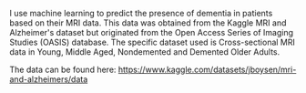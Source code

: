 I use machine learning to predict the presence of dementia in patients based on their MRI data. 
This data was obtained from the Kaggle MRI and Alzheimer's dataset but originated from the Open Access Series of Imaging Studies (OASIS) database. 
The specific dataset used is Cross-sectional MRI data in Young, Middle Aged, Nondemented and Demented Older Adults.

The data can be found here: https://www.kaggle.com/datasets/jboysen/mri-and-alzheimers/data
